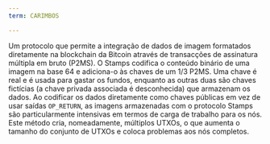 ```yaml
---
term: CARIMBOS

---
```

Um protocolo que permite a integração de dados de imagem formatados diretamente na blockchain da Bitcoin através de transacções de assinatura múltipla em bruto (P2MS). O Stamps codifica o conteúdo binário de uma imagem na base 64 e adiciona-o às chaves de um 1/3 P2MS. Uma chave é real e é usada para gastar os fundos, enquanto as outras duas são chaves fictícias (a chave privada associada é desconhecida) que armazenam os dados. Ao codificar os dados diretamente como chaves públicas em vez de usar saídas `OP_RETURN`, as imagens armazenadas com o protocolo Stamps são particularmente intensivas em termos de carga de trabalho para os nós. Este método cria, nomeadamente, múltiplos UTXOs, o que aumenta o tamanho do conjunto de UTXOs e coloca problemas aos nós completos.